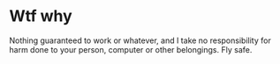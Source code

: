 # Wtf why

Nothing guaranteed to work or whatever, and I take no responsibility for harm done to your person, computer or other belongings. Fly safe.

